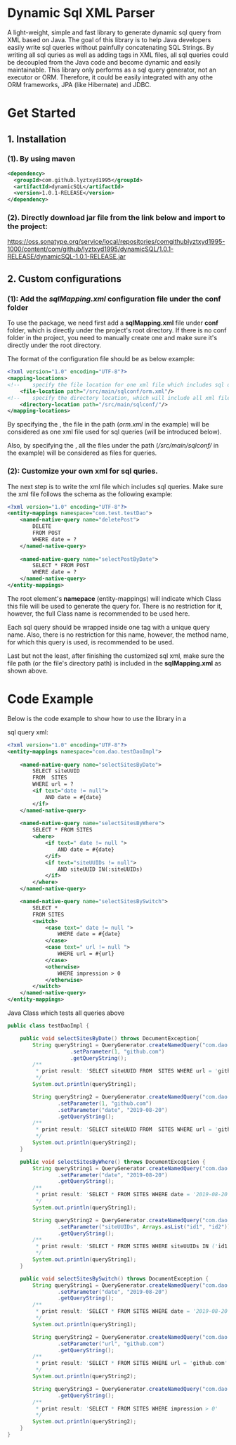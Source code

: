 # Dynamic Sql XML Parser

A light-weight, simple and fast library to generate dynamic sql query from XML based on Java. The goal of this library is 
to help Java developers easily write sql queries without painfully concatenating SQL Strings. By writing all sql quries as well as adding tags in XML files, all sql queries could be decoupled from the Java code and become dynamic and easily maintainable. This library only performs as a sql query generator, not an executor or ORM. Therefore, it could be easily integrated with any othe ORM frameworks, JPA (like Hibernate) and JDBC.

# Get Started

## 1. Installation

### (1). By using maven

```xml
<dependency>
  <groupId>com.github.lyztxyd1995</groupId>
  <artifactId>dynamicSQL</artifactId>
  <version>1.0.1-RELEASE</version>
</dependency>
```

### (2). Directly download jar file from the link below and import to the project: 
https://oss.sonatype.org/service/local/repositories/comgithublyztxyd1995-1000/content/com/github/lyztxyd1995/dynamicSQL/1.0.1-RELEASE/dynamicSQL-1.0.1-RELEASE.jar

## 2. Custom configurations

### (1): Add the *sqlMapping.xml* configuration file under the conf folder
To use the package, we need first add a **sqlMapping.xml** file under **conf** folder, which is directly under the project's root directory. If there is no conf folder in the project, you need to manually create one and make sure it's directly under the root directory.

The format of the configuration file should be as below example:

```xml
<?xml version="1.0" encoding="UTF-8"?>
<mapping-locations>
<!--    specify the file location for one xml file which includes sql queries-->
    <file-location path="/src/main/sqlconf/orm.xml"/>
<!--    specify the directory location, which will include all xml files for sql queries under the directory-->
    <directory-location path="/src/main/sqlconf/"/>
</mapping-locations>
```
By specifying the <file-location-path/>, the file in the path (*orm.xml* in the example) will be considered as one xml file used for sql queries (will be introduced below).

Also, by specifying the <directory-location-path/>, all the files under the path (*/src/main/sqlconf/* in the example) will be considered as files for queries.

### (2): Customize your own xml for sql quries.

The next step is to write the xml file which includes sql queries. Make sure the xml file follows the schema as the following example:

```xml
<?xml version="1.0" encoding="UTF-8"?>
<entity-mappings namespace="com.test.testDao">
    <named-native-query name="deletePost">
        DELETE
        FROM POST
        WHERE date = ?
    </named-native-query>
  
    <named-native-query name="selectPostByDate">
        SELECT * FROM POST
        WHERE date = ?
    </named-native-query>
</entity-mappings>
```
The root element's **namepace** (entity-mappings) will indicate which Class this file will be used to generate the query for. There is no restriction for it, however, the full Class name is recommended to be used here. 

Each sql query should be wrapped inside one <named-native-query> tag with a unique query name. Also, there is no restriction for this name, however, the method name, for which this query is used, is recommended to be used.
  
Last but not the least, after finishing the customized sql xml, make sure the file path (or the file's directory path) is included in the **sqlMapping.xml** as shown above.


# Code Example

Below is the code example to show how to use the library in a 

sql query xml:

```xml
<?xml version="1.0" encoding="UTF-8"?>
<entity-mappings namespace="com.dao.testDaoImpl">
 
    <named-native-query name="selectSitesByDate">
        SELECT siteUUID 
        FROM  SITES
        WHERE url = ?
        <if text="date != null">
            AND date = #{date}
        </if>
    </named-native-query>
  
    <named-native-query name="selectSitesByWhere">
        SELECT * FROM SITES
        <where>
            <if text=" date != null ">
                AND date = #{date}
            </if>
            <if text="siteUUIDs != null">
                AND siteUUID IN(:siteUUIDs)
            </if>
        </where>
    </named-native-query>

    <named-native-query name="selectSitesBySwitch">
        SELECT *
        FROM SITES
        <switch>
            <case text=" date != null ">
                WHERE date = #{date}
            </case>
            <case text=" url != null ">
                WHERE url = #{url}
            </case>
            <otherwise>
                WHERE impression > 0
            </otherwise>
        </switch>
    </named-native-query>
</entity-mappings>
```
Java Class which tests all queries above
```java
public class testDaoImpl {

    public void selectSitesByDate() throws DocumentException{
        String queryString1 = QueryGenerator.createNamedQuery("com.dao.testDaoImpl", "selectSitesByDate")
                    .setParameter(1, "github.com")
                    .getQueryString();
        /**
         * print result: 'SELECT siteUUID FROM  SITES WHERE url = 'github.com''
         */
        System.out.println(queryString1);

        String queryString2 = QueryGenerator.createNamedQuery("com.dao.testDaoImpl", "selectSitesByDate")
                .setParameter(1, "github.com")
                .setParameter("date", "2019-08-20")
                .getQueryString();
        /**
         * print result: 'SELECT siteUUID FROM  SITES WHERE url = 'github.com' AND date = '2019-08-20''
         */
        System.out.println(queryString2);
    }

    public void selectSitesByWhere() throws DocumentException {
        String queryString1 = QueryGenerator.createNamedQuery("com.dao.testDaoImpl", "selectSitesByWhere")
                .setParameter("date", "2019-08-20")
                .getQueryString();
        /**
         * print result: 'SELECT * FROM SITES WHERE date = '2019-08-20''
         */
        System.out.println(queryString1);

        String queryString2 = QueryGenerator.createNamedQuery("com.dao.testDaoImpl", "selectSitesByWhere")
                .setParameter("siteUUIDs", Arrays.asList("id1", "id2"))
                .getQueryString();
        /**
         * print result: 'SELECT * FROM SITES WHERE siteUUIDs IN ('id1','id2')'
         */
        System.out.println(queryString1);
    }

    public void selectSitesBySwitch() throws DocumentException {
        String queryString1 = QueryGenerator.createNamedQuery("com.dao.testDaoImpl", "selectSitesBySwitch")
                .setParameter("date", "2019-08-20")
                .getQueryString();
        /**
         * print result: 'SELECT * FROM SITES WHERE date = '2019-08-20''
         */
        System.out.println(queryString1);

        String queryString2 = QueryGenerator.createNamedQuery("com.dao.testDaoImpl", "selectSitesBySwitch")
                .setParameter("url", "github.com")
                .getQueryString();
        /**
         * print result: 'SELECT * FROM SITES WHERE url = 'github.com''
         */
        System.out.println(queryString2);

        String queryString3 = QueryGenerator.createNamedQuery("com.dao.testDaoImpl", "selectSitesBySwitch")
                .getQueryString();
        /**
         * print result: 'SELECT * FROM SITES WHERE impression > 0'
         */
        System.out.println(queryString2);
    }
}
```





